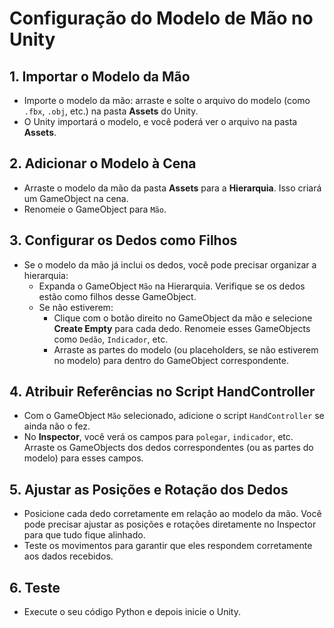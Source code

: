 # Configuração do Modelo de Mão no Unity

## 1. Importar o Modelo da Mão
- Importe o modelo da mão: arraste e solte o arquivo do modelo (como `.fbx`, `.obj`, etc.) na pasta **Assets** do Unity.
- O Unity importará o modelo, e você poderá ver o arquivo na pasta **Assets**.

## 2. Adicionar o Modelo à Cena
- Arraste o modelo da mão da pasta **Assets** para a **Hierarquia**. Isso criará um GameObject na cena.
- Renomeie o GameObject para `Mão`.

## 3. Configurar os Dedos como Filhos
- Se o modelo da mão já inclui os dedos, você pode precisar organizar a hierarquia:
  - Expanda o GameObject `Mão` na Hierarquia. Verifique se os dedos estão como filhos desse GameObject. 
  - Se não estiverem:
    - Clique com o botão direito no GameObject da mão e selecione **Create Empty** para cada dedo. Renomeie esses GameObjects como `Dedão`, `Indicador`, etc.
    - Arraste as partes do modelo (ou placeholders, se não estiverem no modelo) para dentro do GameObject correspondente.

## 4. Atribuir Referências no Script HandController
- Com o GameObject `Mão` selecionado, adicione o script `HandController` se ainda não o fez.
- No **Inspector**, você verá os campos para `polegar`, `indicador`, etc. Arraste os GameObjects dos dedos correspondentes (ou as partes do modelo) para esses campos.

## 5. Ajustar as Posições e Rotação dos Dedos
- Posicione cada dedo corretamente em relação ao modelo da mão. Você pode precisar ajustar as posições e rotações diretamente no Inspector para que tudo fique alinhado.
- Teste os movimentos para garantir que eles respondem corretamente aos dados recebidos.

## 6. Teste
- Execute o seu código Python e depois inicie o Unity.
